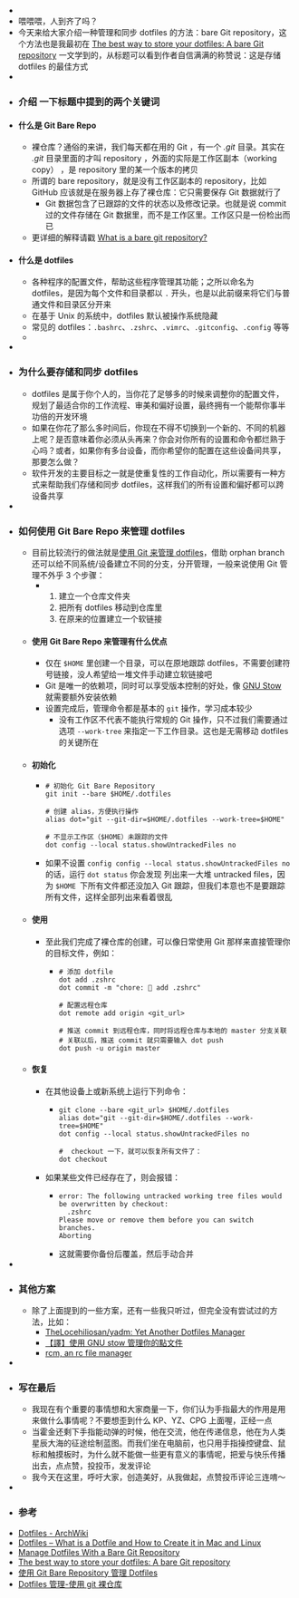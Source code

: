 -
- 喂喂喂，人到齐了吗？
- 今天来给大家介绍一种管理和同步 dotfiles 的方法：bare Git repository，这个方法也是我最初在 [The best way to store your dotfiles: A bare Git repository](https://www.atlassian.com/git/tutorials/dotfiles) 一文学到的，从标题可以看到作者自信满满的称赞说：这是存储 dotfiles 的最佳方式
-
- ### 介绍 一下标题中提到的两个关键词
- #### 什么是 Git Bare Repo
	- 裸仓库？通俗的来讲，我们每天都在用的  Git ，有一个 *.git* 目录。其实在 *.git* 目录里面的才叫 repository ，外面的实际是工作区副本（working copy） ，是 repository 里的某一个版本的拷贝
	- 所谓的 bare repository，就是没有工作区副本的 repository，比如 GitHub 应该就是在服务器上存了裸仓库：它只需要保存 Git 数据就行了
		- Git 数据包含了已跟踪的文件的状态以及修改记录。也就是说 commit 过的文件存储在 Git 数据里，而不是工作区里。工作区只是一份检出而已
	- 更详细的解释请戳 [What is a bare git repository?](https://www.saintsjd.com/2011/01/what-is-a-bare-git-repository/)
- #### 什么是 dotfiles
	- 各种程序的配置文件，帮助这些程序管理其功能；之所以命名为 dotfiles，是因为每个文件和目录都以 `.` 开头，也是以此前缀来将它们与普通文件和目录区分开来
	- 在基于 Unix 的系统中，dotfiles 默认被操作系统隐藏
	- 常见的 dotfiles：`.bashrc`、`.zshrc`、`.vimrc`、`.gitconfig`、`.config` 等等
	-
-
- ### 为什么要存储和同步 dotfiles
	- dotfiles 是属于你个人的，当你花了足够多的时候来调整你的配置文件，规划了最适合你的工作流程、审美和偏好设置，最终拥有一个能帮你事半功倍的开发环境
	- 如果在你花了那么多时间后，你现在不得不切换到一个新的、不同的机器上呢？是否意味着你必须从头再来？你会对你所有的设置和命令都烂熟于心吗？或者，如果你有多台设备，而你希望你的配置在这些设备间共享，那要怎么做？
	- 软件开发的主要目标之一就是使重复性的工作自动化，所以需要有一种方式来帮助我们存储和同步 dotfiles，这样我们的所有设置和偏好都可以跨设备共享
-
- ### 如何使用 Git Bare Repo 来管理 dotfiles
	- 目前比较流行的做法就是[使用 Git 来管理 dotfiles](https://dotfiles.github.io/)，借助 orphan branch 还可以给不同系统/设备建立不同的分支，分开管理，一般来说使用 Git 管理不外乎 3 个步骤：
		- 1. 建立一个仓库文件夹
		  2. 把所有 dotfiles 移动到仓库里
		  3. 在原来的位置建立一个软链接
	- #### 使用 Git Bare Repo 来管理有什么优点
		- 仅在 `$HOME` 里创建一个目录，可以在原地跟踪 dotfiles，不需要创建符号链接，没人希望给一堆文件手动建立软链接吧
		- Git 是唯一的依赖项，同时可以享受版本控制的好处，像 [GNU Stow](http://brandon.invergo.net/news/2012-05-26-using-gnu-stow-to-manage-your-dotfiles.html) 就需要额外安装依赖
		- 设置完成后，管理命令都是基本的 `git` 操作，学习成本较少
			- 没有工作区不代表不能执行常规的 Git 操作，只不过我们需要通过选项 `--work-tree` 来指定一下工作目录。这也是无需移动 dotfiles 的关键所在
	- #### 初始化
		- ```
		  # 初始化 Git Bare Repository
		  git init --bare $HOME/.dotfiles
		  
		  # 创建 alias，方便执行操作
		  alias dot="git --git-dir=$HOME/.dotfiles --work-tree=$HOME"
		  
		  # 不显示工作区（$HOME）未跟踪的文件
		  dot config --local status.showUntrackedFiles no
		  ```
		- 如果不设置 `config config --local status.showUntrackedFiles no` 的话，运行 `dot status` 你会发现 列出来一大堆 untracked files，因为 `$HOME `下所有文件都还没加入 Git 跟踪，但我们本意也不是要跟踪所有文件，这样全部列出来看着很乱
	- #### 使用
		- 至此我们完成了裸仓库的创建，可以像日常使用 Git 那样来直接管理你的目标文件，例如：
			- ```
			  # 添加 dotfile
			  dot add .zshrc
			  dot commit -m "chore: 🔧 add .zshrc"
			  
			  # 配置远程仓库
			  dot remote add origin <git_url>
			  
			  # 推送 commit 到远程仓库，同时将远程仓库与本地的 master 分支关联
			  # 关联以后，推送 commit 就只需要输入 dot push
			  dot push -u origin master
			  ```
	- #### 恢复
		- 在其他设备上或新系统上运行下列命令：
			- ```
			  git clone --bare <git_url> $HOME/.dotfiles
			  alias dot="git --git-dir=$HOME/.dotfiles --work-tree=$HOME"
			  dot config --local status.showUntrackedFiles no
			  
			  #  checkout 一下，就可以恢复所有文件了：
			  dot checkout
			  ```
		- 如果某些文件已经存在了，则会报错：
			- ```
			  error: The following untracked working tree files would be overwritten by checkout:
			  	.zshrc
			  Please move or remove them before you can switch branches.
			  Aborting
			  ```
			- 这就需要你备份后覆盖，然后手动合并
-
- ### 其他方案
	- 除了上面提到的一些方案，还有一些我只听过，但完全没有尝试过的方法，比如：
		- [TheLocehiliosan/yadm: Yet Another Dotfiles Manager](https://github.com/TheLocehiliosan/yadm)
		- [【譯】使用 GNU stow 管理你的點文件](https://farseerfc.me/using-gnu-stow-to-manage-your-dotfiles.html)
		- [rcm, an rc file manager](https://thoughtbot.com/blog/rcm-for-rc-files-in-dotfiles-repos)
-
- ### 写在最后
	- 我现在有个重要的事情想和大家商量一下，你们认为手指最大的作用是用来做什么事情呢？不要想歪到什么 KP、YZ、CPG 上面喔，正经一点
	- 当霍金还剩下手指能动弹的时候，他在交流，他在传递信息，他在为人类星辰大海的征途绘制蓝图。而我们坐在电脑前，也只用手指操控键盘、鼠标和触摸板时，为什么就不能做一些更有意义的事情呢，把爱与快乐传播出去，点点赞，投投币，发发评论
	- 我今天在这里，呼吁大家，创造美好，从我做起，点赞投币评论三连唷～
-
- ### 参考
- [Dotfiles - ArchWiki](https://wiki.archlinux.org/title/Dotfiles)
- [Dotfiles – What is a Dotfile and How to Create it in Mac and Linux](https://www.freecodecamp.org/news/dotfiles-what-is-a-dot-file-and-how-to-create-it-in-mac-and-linux/)
- [Manage Dotfiles With a Bare Git Repository](https://harfangk.github.io/2016/09/18/manage-dotfiles-with-a-git-bare-repository.html)
- [The best way to store your dotfiles: A bare Git repository](https://www.atlassian.com/git/tutorials/dotfiles)
- [使用 Git Bare Repository 管理 Dotfiles](https://shinta.ro/posts/manage-dotfiles-with-git/)
- [Dotfiles 管理-使用 git 裸仓库](https://chenhe.me/post/dotfiles%E7%AE%A1%E7%90%86-%E4%BD%BF%E7%94%A8git%E8%A3%B8%E4%BB%93%E5%BA%93/)